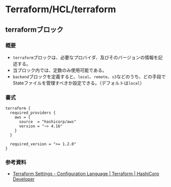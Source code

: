 # Terraform/HCL/terraform

## terraformブロック

### 概要

- `terraform`ブロックは、必要なプロバイダ、及びそのバージョンの情報を記述する。
- 当ブロック内では、定数のみ使用可能である。
- `backend`ブロックを定義すると、`local`、`remote`、`s3`などのうち、どの手段でStateファイルを管理すべきか設定できる。（デフォルトは`local`）

### 書式

```text
terraform {
  required_providers {
    aws = {
      source  = "hashicorp/aws"
      version = "~> 4.16"
    }
  }

  required_version = ">= 1.2.0"
}
```

### 参考資料

- [Terraform Settings - Configuration Language | Terraform | HashiCorp Developer](https://developer.hashicorp.com/terraform/language/settings)
